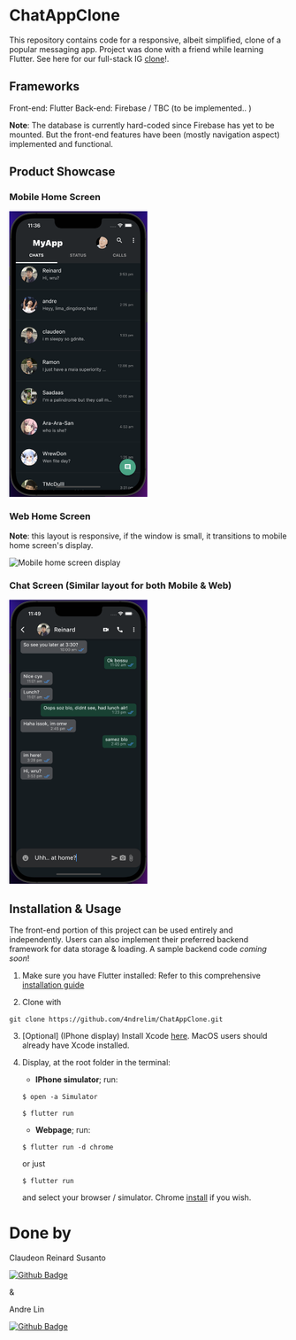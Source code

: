 # ChatAppClone
This repository contains code for a responsive, albeit simplified, clone of a popular messaging app. Project was done with a friend while learning Flutter. See here for our full-stack IG [clone]()!.

## Frameworks
Front-end: Flutter
Back-end: Firebase / TBC (to be implemented.. )

**Note**: The database is currently hard-coded since Firebase has yet to be mounted. But the front-end features have been (mostly navigation aspect) implemented and functional.

## Product Showcase
### Mobile Home Screen
<img src = './product_showcase/mobile_home_screen.jpeg' alt='Mobile home screen display' width='250'>

### Web Home Screen
**Note**: this layout is responsive, if the window is small, it transitions to mobile home screen's display.

<img src = './product_showcase/web_home_screen.jpeg' alt='Mobile home screen display' width='500'>

### Chat Screen (Similar layout for both Mobile & Web)
<img src = './product_showcase/mobile_chat_screen.jpeg' alt='Mobile home screen display' width='250'>

## Installation & Usage
The front-end portion of this project can be used entirely and independently. Users can also implement their preferred backend framework for data storage & loading. A sample backend code *coming soon*!

1. Make sure you have Flutter installed: Refer to this comprehensive [installation guide](https://docs.flutter.dev/get-started/install)

2. Clone with
```
git clone https://github.com/4ndrelim/ChatAppClone.git
```

3. [Optional] (IPhone display) Install Xcode [here](https://developer.apple.com/xcode/). MacOS users should already have Xcode installed.

4. Display, at the root folder in the terminal:
    - **IPhone simulator**; run:
    ```
    $ open -a Simulator
    ```
    ```
    $ flutter run
    ```
    - **Webpage**; run:
    ```
    $ flutter run -d chrome
    ```
    or just 
    ```
    $ flutter run
    ```
    and select your browser / simulator. Chrome [install](https://www.google.com/intl/en_sg/chrome/) if you wish.

# Done by
Claudeon Reinard Susanto 

[![Github Badge](https://img.shields.io/badge/GitHub-100000?style=for-the-badge&logo=github&logoColor=white)](https://github.com/claudeonrs)

& 

Andre Lin

[![Github Badge](https://img.shields.io/badge/GitHub-100000?style=for-the-badge&logo=github&logoColor=white)](https://github.com/4ndrelim)